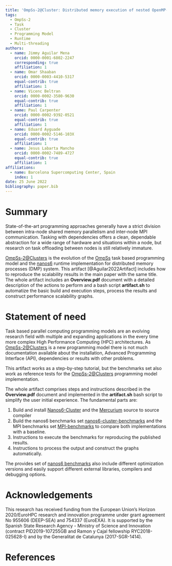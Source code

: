 ```yaml
---
title: 'OmpSs-2@Cluster: Distributed memory execution of nested OpenMP-style tasks'
tags:
  - OmpSs-2
  - Task
  - Cluster
  - Programming Model
  - Runtime
  - Multi-threading
authors:
  - name: Jimmy Aguilar Mena
    orcid: 0000-0001-6802-2247
    corresponding: true
    affiliation: 1
  - name: Omar Shaaban
    orcid: 0000-0003-4410-5317
    equal-contrib: true
    affiliation: 1
  - name: Vicenc Beltran
    orcid: 0000-0002-3580-9630
    equal-contrib: true
    affiliation: 1
  - name: Paul Carpenter
    orcid: 0000-0002-9392-0521
    equal-contrib: true
    affiliation: 1
  - name: Eduard Ayguade
    orcid: 0000-0002-5146-103X
    equal-contrib: true
    affiliation: 1
  - name: Jesus Labarta Mancho
    orcid: 0000-0002-7489-4727
    equal-contrib: true
    affiliation: 1
affiliations:
  - name: Barcelona Supercomputing Center, Spain
    index: 1
date: 25 June 2022
bibliography: paper.bib
---
```


<!-- From 250-1000 words -->

<!-- A summary describing the high-level functionality and purpose of
the software for a diverse, non-specialist audience. -->

<!-- A Statement of need section that clearly illustrates the research
purpose of the software and places it in the context of related
work. -->

<!-- A list of key references, including to other software addressing
related needs. Note that the references should include full names of
venues, e.g., journals and conferences, not abbreviations only
understood in the context of a specific discipline. -->

<!-- Mention (if applicable) a representative set of past or ongoing
research projects using the software and recent scholarly publications
enabled by it. -->

<!-- Acknowledgement of any financial support. -->

# Summary

State-of-the-art programming approaches generally have a strict
division between intra-node shared memory parallelism and inter-node
MPI communication.  Tasking with dependencies offers a clean,
dependable abstraction for a wide range of hardware and situations
within a node, but research on task offloading between nodes is still
relatively immature.

[OmpSs-2@Clusters](https://github.com/bsc-pm/ompss-2-cluster-releases)
is the evolution of the
[OmpSs](https://pm.bsc.es/ftp/ompss-2/doc/spec/) task based
programming model and the [nanos6](https://github.com/bsc-pm/nanos6)
runtime implementation for distributed memory processes (DMP) system.
This artifact [@Aguilar2022Artifact] includes how to reproduce the
scalability results in the main paper with the same title.  The whole
artifact includes an **Overview.pdf** document with a detailed
description of the actions to perform and a bash script
**artifact.sh** to automatize the basic build and execution steps,
process the results and construct performance scalability graphs.

# Statement of need

Task based parallel computing programming models are an evolving
research field with multiple and expanding applications in the every
time more complex High Performance Computing (HPC) architectures. As
[OmpSs-2@Clusters](https://github.com/bsc-pm/ompss-2-cluster-releases)
is a new programming model there is not much documentation available
about the installation, Advanced Programming Interface (API),
dependencies or results with other problems.

 This artifact works as a step-by-step tutorial, but the benchmarks
set also work as reference tests for the
[OmpSs-2@Clusters](https://github.com/bsc-pm/ompss-2-cluster-releases)
programming model implementation.

The whole artifact comprises steps and instructions described in the
**Overview.pdf** document and implemented in the **artifact.sh** bash
script to simplify the user initial experience.  The fundamental parts
are:

1. Build and install
   [Nanos6-Cluster](https://github.com/bsc-pm/nanos6-cluster) and the
   [Mercurium](https://github.com/bsc-pm/mcxx) source to source
   compiler
4. Build the nanos6 benchmarks set
   [nanos6-cluster-benchmarks](https://github.com/Ergus/nanos-cluster-benchmarks)
   and the MPI benchmarks set
   [MPI-benchmarks](https://github.com/Ergus/MPI_Benchmarks) to
   compare both implementations with a baseline.
5. Instructions to execute the benchmarks for reproducing the
   published results.
6. Instructions to process the output and construct the graphs
   automatically.

The provides set of [nanos6
benchmarks](https://github.com/Ergus/nanos-cluster-benchmarks) also
include different optimization versions and easily support different
external libraries, compilers and debugging options.

# Acknowledgements

This research has received funding from the European Union’s Horizon
2020/EuroHPC research and innovation programme under grant agreement
No 955606 (DEEP-SEA) and 754337 (EuroEXA). It is supported by the
Spanish State Research Agency - Ministry of Science and Innovation
(contract PID2019-107255GB and Ramon y Cajal fellowship
RYC2018-025628-I) and by the Generalitat de Catalunya (2017-SGR-1414).


# References
